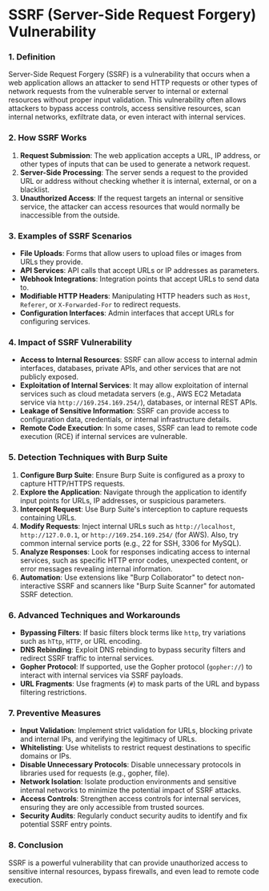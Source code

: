 # SSRF (Server-Side Request Forgery) Vulnerability

### 1. **Definition**

Server-Side Request Forgery (SSRF) is a vulnerability that occurs when a web application allows an attacker to send HTTP requests or other types of network requests from the vulnerable server to internal or external resources without proper input validation. This vulnerability often allows attackers to bypass access controls, access sensitive resources, scan internal networks, exfiltrate data, or even interact with internal services.

### 2. **How SSRF Works**

1. **Request Submission**: The web application accepts a URL, IP address, or other types of inputs that can be used to generate a network request.
2. **Server-Side Processing**: The server sends a request to the provided URL or address without checking whether it is internal, external, or on a blacklist.
3. **Unauthorized Access**: If the request targets an internal or sensitive service, the attacker can access resources that would normally be inaccessible from the outside.

### 3. **Examples of SSRF Scenarios**

- **File Uploads**: Forms that allow users to upload files or images from URLs they provide.
- **API Services**: API calls that accept URLs or IP addresses as parameters.
- **Webhook Integrations**: Integration points that accept URLs to send data to.
- **Modifiable HTTP Headers**: Manipulating HTTP headers such as `Host`, `Referer`, or `X-Forwarded-For` to redirect requests.
- **Configuration Interfaces**: Admin interfaces that accept URLs for configuring services.

### 4. **Impact of SSRF Vulnerability**

- **Access to Internal Resources**: SSRF can allow access to internal admin interfaces, databases, private APIs, and other services that are not publicly exposed.
- **Exploitation of Internal Services**: It may allow exploitation of internal services such as cloud metadata servers (e.g., AWS EC2 Metadata service via `http://169.254.169.254/`), databases, or internal REST APIs.
- **Leakage of Sensitive Information**: SSRF can provide access to configuration data, credentials, or internal infrastructure details.
- **Remote Code Execution**: In some cases, SSRF can lead to remote code execution (RCE) if internal services are vulnerable.

### 5. **Detection Techniques with Burp Suite**

1. **Configure Burp Suite**: Ensure Burp Suite is configured as a proxy to capture HTTP/HTTPS requests.
2. **Explore the Application**: Navigate through the application to identify input points for URLs, IP addresses, or suspicious parameters.
3. **Intercept Request**: Use Burp Suite's interception to capture requests containing URLs.
4. **Modify Requests**: Inject internal URLs such as `http://localhost`, `http://127.0.0.1`, or `http://169.254.169.254/` (for AWS). Also, try common internal service ports (e.g., 22 for SSH, 3306 for MySQL).
5. **Analyze Responses**: Look for responses indicating access to internal services, such as specific HTTP error codes, unexpected content, or error messages revealing internal information.
6. **Automation**: Use extensions like "Burp Collaborator" to detect non-interactive SSRF and scanners like "Burp Suite Scanner" for automated SSRF detection.

### 6. **Advanced Techniques and Workarounds**

- **Bypassing Filters**: If basic filters block terms like `http`, try variations such as `hTtp`, `HTTP`, or URL encoding.
- **DNS Rebinding**: Exploit DNS rebinding to bypass security filters and redirect SSRF traffic to internal services.
- **Gopher Protocol**: If supported, use the Gopher protocol (`gopher://`) to interact with internal services via SSRF payloads.
- **URL Fragments**: Use fragments (`#`) to mask parts of the URL and bypass filtering restrictions.

### 7. **Preventive Measures**

- **Input Validation**: Implement strict validation for URLs, blocking private and internal IPs, and verifying the legitimacy of URLs.
- **Whitelisting**: Use whitelists to restrict request destinations to specific domains or IPs.
- **Disable Unnecessary Protocols**: Disable unnecessary protocols in libraries used for requests (e.g., gopher, file).
- **Network Isolation**: Isolate production environments and sensitive internal networks to minimize the potential impact of SSRF attacks.
- **Access Controls**: Strengthen access controls for internal services, ensuring they are only accessible from trusted sources.
- **Security Audits**: Regularly conduct security audits to identify and fix potential SSRF entry points.

### 8. **Conclusion**

SSRF is a powerful vulnerability that can provide unauthorized access to sensitive internal resources, bypass firewalls, and even lead to remote code execution.
